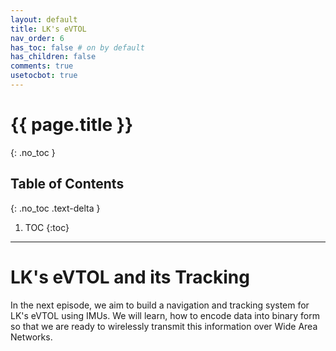 ```yaml
---
layout: default
title: LK's eVTOL
nav_order: 6
has_toc: false # on by default
has_children: false
comments: true
usetocbot: true
---
```

# {{ page.title }}
{: .no_toc }

## Table of Contents
{: .no_toc .text-delta }

1. TOC
{:toc}
---

# LK's eVTOL and its Tracking
In the next episode, we aim to build a navigation and tracking system for LK's eVTOL using IMUs. We will learn, how to encode data into binary form so that we are ready to wirelessly transmit this information over Wide Area Networks.

